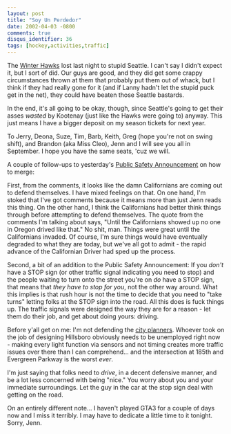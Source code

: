 ```yaml
---
layout: post
title: "Soy Un Perdedor"
date: 2002-04-03 -0800
comments: true
disqus_identifier: 36
tags: [hockey,activities,traffic]
---
```

The [Winter Hawks](http://www.winterhawks.com) lost last night to stupid
Seattle. I can't say I didn't expect it, but I sort of did. Our guys are
good, and they did get some crappy circumstances thrown at them that
probably put them out of whack, but I think if they had really gone for
it (and if Lanny hadn't let the stupid puck get in the net), they could
have beaten those Seattle bastards.
 
 In the end, it's all going to be okay, though, since Seattle's going to
get their asses *wasted* by Kootenay (just like the Hawks were going to)
anyway. This just means I have a bigger deposit on my season tickets for
next year.
 
 To Jerry, Deona, Suze, Tim, Barb, Keith, Greg (hope you're not on swing
shift), and Brandon (aka Miss Cleo), Jenn and I will see you all in
September. I hope you have the same seats, 'cuz we will.
 
 A couple of follow-ups to yesterday's [Public Safety
Announcement](/archive/2002/04/02/a-public-safety-announcement.aspx) on
how to merge:
 
 First, from the comments, it looks like the damn Californians are
coming out to defend themselves. I have mixed feelings on that. On one
hand, I'm stoked that I've got comments because it means more than just
Jenn reads this thing. On the other hand, I think the Californians had
better think things through before attempting to defend themselves. The
quote from the comments I'm talking about says, "Until the Californians
showed up no one in Oregon drived like that." No shit, man. Things were
great until the Californians invaded. Of course, I'm sure things would
have eventually degraded to what they are today, but we've all got to
admit - the rapid advance of the Californian Driver had sped up the
process.
 
 Second, a bit of an addition to the Public Safety Announcement: If you
*don't* have a STOP sign (or other traffic signal indicating you need to
stop) and the people waiting to turn onto the street you're on *do* have
a STOP sign, that means that *they have to stop for you*, not the other
way around. What this implies is that rush hour is not the time to
decide that you need to "take turns" letting folks at the STOP sign into
the road. All this does is fuck things up. The traffic signals were
designed the way they are for a reason - let them do their job, and get
about doing yours: driving.
 
 Before y'all get on me: I'm not defending the [city
planners](http://www.planning.ci.portland.or.us/). Whoever took on the
job of designing Hillsboro obviously needs to be unemployed right now -
making every light function via sensors and not timing creates more
traffic issues over there than I can comprehend... and the intersection
at 185th and Evergreen Parkway is the worst *ever*.
 
 I'm just saying that folks need to *drive*, in a decent defensive
manner, and be a lot less concerned with being "nice." You worry about
you and your immediate surroundings. Let the guy in the car at the stop
sign deal with getting on the road.
 
 On an entirely different note... I haven't played GTA3 for a couple of
days now and I miss it terribly. I may have to dedicate a little time to
it tonight. Sorry, Jenn.
